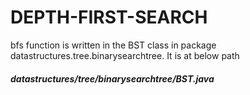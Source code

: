 # DEPTH-FIRST-SEARCH
bfs function is written in the BST class in package datastructures.tree.binarysearchtree.
It is at below path
##### datastructures/tree/binarysearchtree/BST.java 